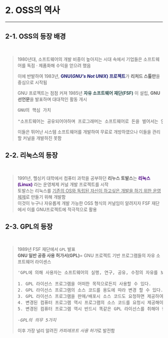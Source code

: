 <h1>2. OSS의 역사</h1>

---
<h2>2-1. OSS의 등장 배경</h2><br>

> 1980년대, 소프트웨어의 개발 비중이 높아지는 시대 속에서 기업들은 소프트웨어를 독점 · 제품화해 수익을 얻으려 했음<br>
> 
> 이에 반발하여 1983년, <span style="color:#191970">**GNU(*GNU's Not UNIX*) 프로젝트**</span>가 **리처드 스톨만**을 중심으로 시작됨<br>
>
> GNU 프로젝트는 점점 커져 1985년 
> <span style="color:#2F4F4F">**자유 소프트웨어 재단(FSF)**</span>
> 이 설립, **GNU 선언문**을 발표하며 대대적인 활동 개시
> <pre>
> GNU의 핵심 가치<br>
> "소프트웨어는 공유되어야하며 프로그래머는 소프트웨어로 돈을 벌어서는 안된다" - <cite>리처드 스톨만</cite>
> </pre>
> 이들은 뛰어난 시스템 소프트웨어를 개발하여 무료로 개방하였으나 이들을 관리할 커널을 개발하진 못함

<h2>2-2. 리눅스의 등장</h2><br>

> 1991년, 헬싱키 대학에서 컴퓨터 과학을 공부하던 **리누스 토발스**는 
> <span style="color:#4B0082">**리눅스(Linux)**</span>
> 라는 운영체제 커널 개발 프로젝트를 시작<br>
> 토발스는 리눅스를 <u>기존의 OS와 독립된 자신이 하고싶은 개발을 하기 위한 운영체제</u>로 만들기 위해 개발함<br>
> 이것이 누구나 자유롭게 개발 가능한 OSS 형식의 커널임이 알려지자 FSF 재단에서 이를 GNU프로젝트에 적극적으로 활용<br>

<h2>2-3. GPL의 등장</h2><br>

> 1989년 FSF 재단에서 `GPL` 발표<br>
> **GNU 일반 공중 사용 허가서(GPL)**= GNU 프로젝트 기반 프로그램들의 자유 소프트웨어 라이센스
> 
> <pre>
> 'GPL에 의해 사용자는 소프트웨어의 실행, 연구, 공유, 수정의 자유를 보장받는다' 
> 
> 1. GPL 라이선스 프로그램을 어떠한 목적으로든지 사용할 수 있다.
> 2. GPL 라이선스 프로그램의 소스 코드를 용도에 따라 변경 할 수 있다.
> 3. GPL 라이선스 프로그램을 판매/배포시 소스 코드도 요청하면 제공하여야 한다. 
> 4. 변경된 컴퓨터 프로그램 역시 프로그램의 소스 코드를 요청시 제공해야 한다. 
> 5. 변경된 컴퓨터 프로그램 역시 반드시 똑같은 GPL 라이선스를 취해야 한다.
> 
> <cite>-GPL의 의무 5가지</cite>
> </pre>
> 
> 이후 가장 널리 알려진 *카피레프트 사용 허가*로 발전함<br>
